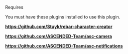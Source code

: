 Requires

You must have these plugins installed to use this plugin.

**https://github.com/Stuyk/rebar-character-creator**

**https://github.com/ASCENDED-Team/asc-camera**

**https://github.com/ASCENDED-Team/asc-notifications**
